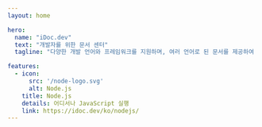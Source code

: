 ```yaml
---
layout: home

hero:
  name: "iDoc.dev"
  text: "개발자를 위한 문서 센터"
  tagline: "다양한 개발 언어와 프레임워크를 지원하며, 여러 언어로 된 문서를 제공하여 개발자에게 로컬 언어로 된 개발 문서를 제공합니다."

features:
  - icon:
      src: '/node-logo.svg'
      alt: Node.js
    title: Node.js
    details: 어디서나 JavaScript 실행
    link: https://idoc.dev/ko/nodejs/
---
```

